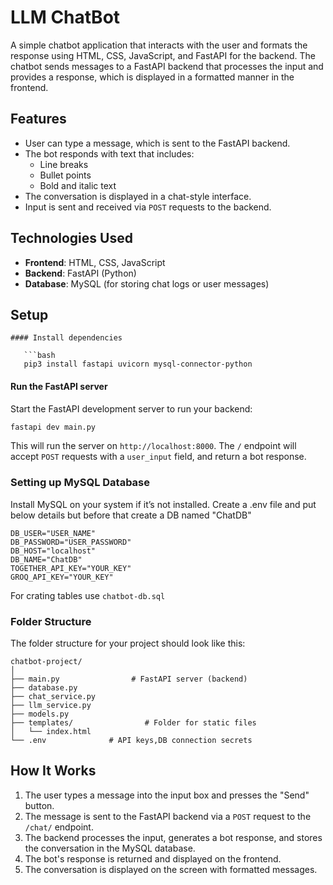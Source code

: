 
# LLM ChatBot

A simple chatbot application that interacts with the user and formats the response using HTML, CSS, JavaScript, and FastAPI for the backend. 
The chatbot sends messages to a FastAPI backend that processes the input and provides a response, which is displayed in a formatted manner in the frontend.

## Features

- User can type a message, which is sent to the FastAPI backend.
- The bot responds with text that includes:
  - Line breaks
  - Bullet points
  - Bold and italic text
- The conversation is displayed in a chat-style interface.
- Input is sent and received via `POST` requests to the backend.

## Technologies Used

- **Frontend**: HTML, CSS, JavaScript
- **Backend**: FastAPI (Python)
- **Database**: MySQL (for storing chat logs or user messages)

## Setup


```
#### Install dependencies

   ```bash
   pip3 install fastapi uvicorn mysql-connector-python
   ```

#### Run the FastAPI server

Start the FastAPI development server to run your backend:

```bash
fastapi dev main.py
```

This will run the server on `http://localhost:8000`. The `/` endpoint will accept `POST` requests with a `user_input` field, and return a bot response.

### Setting up MySQL Database

Install MySQL on your system if it’s not installed. Create a .env file and put below details but before that create a DB named "ChatDB"

```
DB_USER="USER_NAME"
DB_PASSWORD="USER_PASSWORD"
DB_HOST="localhost"
DB_NAME="ChatDB"
TOGETHER_API_KEY="YOUR_KEY"
GROQ_API_KEY="YOUR_KEY"
```
For crating tables use ```chatbot-db.sql```

### Folder Structure

The folder structure for your project should look like this:

```
chatbot-project/
│
├── main.py                # FastAPI server (backend)
├── database.py
├── chat_service.py
├── llm_service.py
├── models.py   
├── templates/                # Folder for static files 
│   └── index.html           
└── .env              # API keys,DB connection secrets
```




## How It Works

1. The user types a message into the input box and presses the "Send" button.
2. The message is sent to the FastAPI backend via a `POST` request to the `/chat/` endpoint.
3. The backend processes the input, generates a bot response, and stores the conversation in the MySQL database.
4. The bot's response is returned and displayed on the frontend.
5. The conversation is displayed on the screen with formatted messages.






